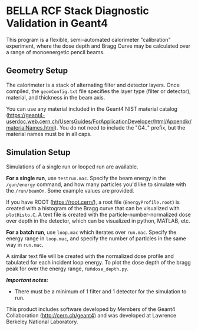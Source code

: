 # BELLA RCF Stack Diagnostic Validation in Geant4

This program is a flexible, semi-automated calorimeter "calibration" experiment, where the dose depth and Bragg Curve may be calculated over a range of monoenergetic pencil beams. 

## Geometry Setup

The calorimeter is a stack of alternating filter and detector layers. Once compiled, the `geomConfig.txt` file specifies the layer type (filter or detector), material, and thickness in the beam axis. 

You can use any material included in the Geant4 NIST material catalog (https://geant4-userdoc.web.cern.ch/UsersGuides/ForApplicationDeveloper/html/Appendix/materialNames.html). You do not need to include the "G4_" prefix, but the material names must be in all caps.

## Simulation Setup

Simulations of a single run or looped run are available. 

**For a single run**, use `testrun.mac`. Specify the beam energy in the `/gun/energy` command, and how many particles you'd like to simulate with the `/run/beamOn`. Some example values are provided.

If you have ROOT (https://root.cern/), a root file (`EnergyProfile.root`) is created with a histogram of the Bragg curve that can be visualized with `plotHisto.C`. A text file is created with the particle-number-normalized dose over depth in the detector, which can be visualized in python, MATLAB, etc. 


**For a batch run**, use `loop.mac` which iterates over `run.mac`. Specify the energy range in `loop.mac`, and specify the number of particles in the same way in `run.mac`. 

A similar text file will be created with the normalized dose profile and tabulated for each incident loop energy. To plot the dose depth of the bragg peak for over the energy range, run`dose_depth.py`.

**_Important notes:_**
* There must be a minimum of 1 filter and 1 detector for the simulation to run. 



This product includes software developed by Members of the Geant4 Collaboration (http://cern.ch/geant4) and was developed at Lawrence Berkeley National Laboratory.

